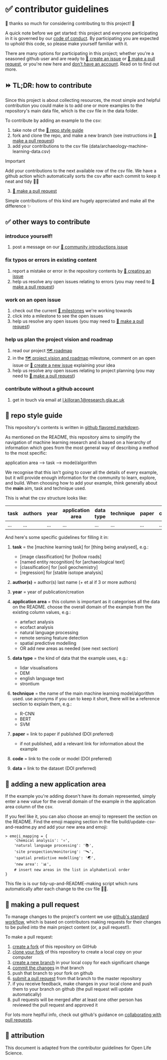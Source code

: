 # ✅ contributor guidelines
:tada: thanks so much for considering contributing to this project! :tada:

A quick note before we get started: this project and everyone participating in it is governed by our [code of conduct](CODE_OF_CONDUCT.md). By participating you are expected to uphold this code, so please make yourself familiar with it.

There are many options for participating in this project; whether you're a seasoned github user and are ready to [📝 create an issue](https://github.com/lakillo/archaeology-machine-learning/issues/new) or [🎣 make a pull request](https://github.com/lakillo/archaeology-machine-learning/blob/main/CONTRIBUTING.md#-making-a-pull-request), or you're new here and [don't have an account](https://github.com/lakillo/archaeology-machine-learning/blob/main/CONTRIBUTING.md#contribute-without-a-github-account). Read on to find out more.

## ⏩ TL;DR: how to contribute
Since this project is about collecting resources, the most simple and helpful contribution you could make is to add one or more examples to the repository's main data file, which is the csv file in the data folder.

To contribute by adding an example to the csv:
1. take note of the [💅 repo style guide](https://github.com/lakillo/archaeology-machine-learning/blob/main/CONTRIBUTING.md#-repo-style-guide)
2. fork and clone the repo, and make a new branch (see instructions in [🎣 make a pull request](https://github.com/lakillo/archaeology-machine-learning/blob/main/CONTRIBUTING.md#-making-a-pull-request))
3. add your contributions to the csv file (data/archaeology-machine-learning-data.csv)

> [!IMPORTANT]
> Add your contributions to the next available row of the csv file. We have a github action which automatically sorts the csv after each commit to keep it neat and tidy 🧹🤖

3. [🎣 make a pull request](https://github.com/lakillo/archaeology-machine-learning/blob/main/CONTRIBUTING.md#-making-a-pull-request)

Simple contributions of this kind are hugely appreciated and make all the difference ✨

## ✅ other ways to contribute

### introduce yourself!
1. post a message on our [👋 community introductions issue](https://github.com/lakillo/archaeology-machine-learning/issues/7)

### fix typos or errors in existing content
1. report a mistake or error in the repository contents by [📝 creating an issue](https://github.com/lakillo/archaeology-machine-learning/issues/new)
2. help us resolve any open issues relating to errors (you may need to [🎣 make a pull request](https://github.com/lakillo/archaeology-machine-learning/blob/main/CONTRIBUTING.md#-making-a-pull-request))

### work on an open issue
1. check out the current [🐢 milestones](https://github.com/lakillo/archaeology-machine-learning/milestones) we're working towards
2. click into a milestone to see the open issues
3. help us resolve any open issues (you may need to [🎣 make a pull request](https://github.com/lakillo/archaeology-machine-learning/blob/main/CONTRIBUTING.md#-making-a-pull-request))

### help us plan the project vision and roadmap
1. read our project [🗺️ roadmap](https://github.com/lakillo/archaeology-machine-learning/issues/3)
2. in the [🗺️ project vision and roadmap](https://github.com/lakillo/archaeology-machine-learning/milestone/2) milestone, comment on an open issue or [📝 create a new issue](https://github.com/lakillo/archaeology-machine-learning/issues/new) explaining your idea
3. help us resolve any open issues relating to project planning (you may need to [🎣 make a pull request](https://github.com/lakillo/archaeology-machine-learning/blob/main/CONTRIBUTING.md#-making-a-pull-request))

### contribute without a github account
1. get in touch via email at l.killoran.1@research.gla.ac.uk

## 💅 repo style guide
This repository's contents is written in [github flavored markdown](https://guides.github.com/features/mastering-markdown/). 

As mentioned on the README, this repository aims to simplify the navigation of machine learning research and is based on a hierarchy of information which goes from the most general way of describing a method to the most specific:

application area —> task —> model/algorithm

We recognise that this isn't going to cover all the details of every example, but it will provide enough information for the community to learn, explore, and build. When choosing how to add your example, think generally about the **main** aim, task and technique used.

This is what the csv structure looks like:

| task | authors | year | application area | data type | technique | paper | code | data |
| ---- | ---- | ---- | ---- | ---- | ---- | ---- | ---- | ---- |
| ... | ... | ... | ... | ... | ... | ... | ... | ... |

And here's some specific guidelines for filling it in:

1. **task** = the [machine learning task] for [thing being analysed], e.g.:
	- [image classification] for [hollow roads]
	- [named entity recognition] for [archaeological text]
	- [classification] for [soil geochemistry]
	- [regression] for [stable isotope analysis]

2. **author(s)** = author(s) last name (+ et al if 3 or more authors)

3. **year** = year of publication/creation

4. **application area** = this column is important as it categorises all the data on the README. choose the overall domain of the example from the existing column values, e.g.:
	- artefact analysis
	- ecofact analysis
	- natural language processing
	- remote sensing feature detection
	- spatial predictive modelling
	- OR add new areas as needed (see next section)

5. **data type** = the kind of data that the example uses, e.g.:
	- lidar visualisations
 	- DEM
	- english language text
	- strontium

6. **technique** = the name of the main machine learning model/algorithm used. use acronyms if you can to keep it short, there will be a reference section to explain them, e.g.:
	- R-CNN
	- BERT
	- SVM

7. **paper** = link to paper if published (DOI preferred)
	- if not published, add a relevant link for information about the example

8. **code** = link to the code or model (DOI preferred)

9. **data** = link to the dataset (DOI preferred)

## 🌱 adding a new application area
If the example you're adding doesn't have its domain represented, simply enter a new value for the overall domain of the example in the application area column of the csv.

If you feel like it, you can also choose an emoji to represent the section on the README. Find the emoji mapping section in the file build/update-csv-and-readme.py and add your new area and emoji:

```
> emoji_mapping = {
    'chemical analysis': '⚛️',
    'natural language processing': '📚️',
    'site prospection/monitoring': '🛰️',
    'spatial predictive modelling': '🌏',
    'new area': '📊',
    # insert new areas in the list in alphabetical order
}
```

This file is is our tidy-up-and-README-making script which runs automatically after each change to the csv file 🧹🤖.

## 🎣 making a pull request
To manage changes to the project's content we use [github's standard workflow](https://guides.github.com/introduction/flow/), which is based on contributors making requests for their changes to be pulled into the main project content (or, a pull request!).

To make a pull request:
1. [create a fork](https://docs.github.com/en/get-started/quickstart/fork-a-repo) of this
   repository on GitHub
2. [clone your fork](https://docs.github.com/en/get-started/quickstart/fork-a-repo#cloning-your-forked-repository) of this repository to create a local copy on your computer
3. [create a new branch](https://docs.github.com/en/pull-requests/collaborating-with-pull-requests/proposing-changes-to-your-work-with-pull-requests/creating-and-deleting-branches-within-your-repository) in your local copy for each significant change
4. [commit the changes](https://docs.github.com/en/pull-requests/committing-changes-to-your-project/creating-and-editing-commits/about-commits) in that branch
5. push that branch to your fork on github
6. [submit a pull request](https://docs.github.com/en/pull-requests/collaborating-with-pull-requests/proposing-changes-to-your-work-with-pull-requests/about-pull-requests) from that branch to the master repository
7. if you receive feedback, make changes in your local clone and push them to your branch on github (the pull request will update automatically)
8. pull requests will be merged  after at least one other person has reviewed the pull request and approved it

For lots more heplful info, check out github's guidance on [collaborating with pull requests](https://docs.github.com/en/pull-requests/collaborating-with-pull-requests).

## 🙏 attribution
This document is adapted from the contributor guidelines for Open Life Science.
